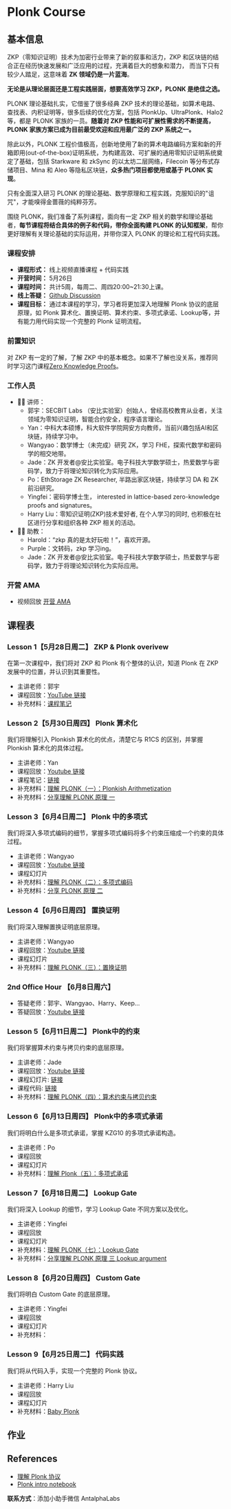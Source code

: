 # Plonk Course

## 基本信息

ZKP（零知识证明）技术为加密行业带来了新的叙事和活力，ZKP 和区块链的结合正在经历快速发展和广泛应用的过程，充满着巨大的想象和潜力， 而当下只有较少人踏足，这意味着 **ZK 领域仍是一片蓝海**。

**无论是从理论层面还是工程实践层面，想要高效学习 ZKP，PLONK 是绝佳之选。**

PLONK 理论基础扎实，它借鉴了很多经典 ZKP 技术的理论基础，如算术电路、查找表、内积证明等，很多后续的优化方案，包括 PlonkUp、UltraPlonk、Halo2 等，都是 PLONK 家族的一员。**随着对 ZKP 性能和可扩展性需求的不断提高，PLONK 家族方案已成为目前最受欢迎和应用最广泛的 ZKP 系统之一。**

除此以外，PLONK 工程价值极高，创新地使用了新的算术电路编码方案和新的开箱即用(out-of-the-box)证明系统，为构建高效、可扩展的通用零知识证明系统奠定了基础，包括 Starkware 和 zkSync 的以太坊二层网络，Filecoin 等分布式存储项目、Mina 和 Aleo 等隐私区块链，**众多热门项目都使用或基于 PLONK 实现**。

只有全面深入研习 PLONK 的理论基础、数学原理和工程实践，克服知识的"诅咒"，才能嗅得金蔷薇的纯粹芬芳。

围绕 PLONK，我们准备了系列课程，面向有一定 ZKP 相关的数学和理论基础者，**每节课程将结合具体的例子和代码，带你全面构建 PLONK 的认知框架**，帮你更好理解有关理论基础的实际运用，并带你深入 PLONK 的理论和工程代码实践。

### 课程安排

* **课程形式：** 线上视频直播课程 + 代码实践
* **开营时间：** 5月26日
* **课程时间：** 共计5周，每周二、周四20:00~21:30上课。
* **线上答疑：** [Github Discussion](https://github.com/Antalpha-Labs/zkp-academy/discussions/categories/q-a)
* **课程目标：** 通过本课程的学习，学习者将更加深入地理解 Plonk 协议的底层原理，如 Plonk 算术化、置换证明、算术约束、多项式承诺、Lookup等，并有能力用代码实现一个完整的 Plonk 证明流程。

### 前置知识

对 ZKP 有一定的了解，了解 ZKP 中的基本概念。如果不了解也没关系，推荐同时学习这门课程[Zero Knowledge Proofs](https://zk-learning.org/)。

### 工作人员

* 👨‍🏫 讲师：
  * 郭宇：SECBIT Labs （安比实验室）创始人，曾经高校教育从业者，关注领域为零知识证明，智能合约安全，程序语言理论。
  * Yan：中科大本硕博，科大软件学院网安方向教师，当前兴趣包括AI和区块链，持续学习中。
  * Wangyao：数学博士（未完成）研究 ZK，学习 FHE，探索代数学和密码学的相交地带。
  * Jade：ZK 开发者@安比实验室。电子科技大学数学硕士，热爱数学与密码学，致力于将理论知识转化为实际应用。
  * Po：EthStorage ZK Researcher, 半路出家区块链，持续学习 DA 和 ZK 前沿研究。
  * Yingfei：密码学博士生， interested in lattice-based zero-knowledge proofs and signatures。
  * Harry Liu：零知识证明(ZKP)技术爱好者, 在个人学习的同时, 也积极在社区进行分享和组织各种 ZKP 相关的活动。
* 👨‍🎓 助教：
  * Harold：“zkp 真的是太好玩啦！”，喜欢开源。
  * Purple：文转码，zkp 学习ing。
  * Jade：ZK 开发者@安比实验室。电子科技大学数学硕士，热爱数学与密码学，致力于将理论知识转化为实际应用。
  
### 开营 AMA
 * 视频回放 [开营 AMA](https://www.youtube.com/watch?v=3h972SlVsoI)
   
## 课程表

### Lesson 1【5月28日周二】 ZKP & Plonk overivew

在第一次课程中，我们将对 ZKP 和 Plonk 有个整体的认识，知道 Plonk 在 ZKP 发展中的位置，并认识到其重要性。

* 主讲老师：郭宇
* 课程回放：[YouTube 链接](https://youtu.be/OOBD7cnR1J4)
* 补充材料：[课程笔记](https://github.com/Antalpha-Labs/zkp-academy/blob/main/Plonk/lesson%201/whyplonk%202024-05-28.pdf)

### Lesson 2【5月30日周四】 Plonk 算术化

我们将理解引入 Plonkish 算术化的优点，清楚它与 R1CS 的区别，并掌握 Plonkish 算术化的具体过程。

* 主讲老师：Yan
* 课程回放：[Youtube 链接](https://youtu.be/L3qMBzPgfWY)
* 课程笔记：[链接](https://github.com/sec-bit/learning-zkp/blob/master/plonk-intro-cn/python_notebook/1-plonk-arithmetization.ipynb)
* 补充材料：[理解 PLONK（一）：Plonkish Arithmetization](https://github.com/sec-bit/learning-zkp/blob/master/plonk-intro-cn/1-plonk-arithmetization.md)
* 补充材料：[分享理解 PLONK 原理 一](https://www.youtube.com/watch?v=HtKmRcSJUG4&list=PLbQFt1T_44DwN1zWl-KWhkp3s0LAkF2a8&index=5&t=376s)

### Lesson 3【6月4日周二】 Plonk 中的多项式

我们将深入多项式编码的细节，掌握多项式编码将多个约束压缩成一个约束的具体过程。

* 主讲老师：Wangyao
* 课程回放：[Youtube 链接](https://youtu.be/bNGac1CJEKM)
* 课程幻灯片
* 补充材料：[理解 PLONK（二）：多项式编码](https://github.com/sec-bit/learning-zkp/blob/master/plonk-intro-cn/2-plonk-lagrange-basis.md)
* 补充材料：[分享 PLONK 原理 二](https://www.youtube.com/watch?v=O5HGp3EHDI0&list=PLbQFt1T_44DwN1zWl-KWhkp3s0LAkF2a8&index=4)

### Lesson 4【6月6日周四】 置换证明

我们将深入理解置换证明底层原理。

* 主讲老师：Wangyao
* 课程回放：[Youtube 链接](https://youtu.be/B7ubzpXSpqI)
* 课程幻灯片
* 补充材料：[理解 PLONK（三）：置换证明](https://github.com/sec-bit/learning-zkp/blob/master/plonk-intro-cn/3-plonk-permutation.md)

### 2nd Office Hour 【6月8日周六】

* 答疑老师：郭宇、Wangyao、Harry、Keep...
* 答疑回放：[Youtube 链接](https://youtu.be/SkTmEwbBx-I)

### Lesson 5【6月11日周二】 Plonk中的约束

我们将掌握算术约束与拷贝约束的底层原理。

* 主讲老师：Jade
* 课程回放：[Youtube 链接](https://youtu.be/J1P60urkGwc)
* 课程幻灯片: [链接](https://github.com/wenjin1997/awesome-zkp-learning/blob/main/courses/Plonk-GuoYu/lecture04/PLONK%20-%20Lecture%205%20-%20%E7%AE%97%E6%9C%AF%E7%BA%A6%E6%9D%9F%E4%B8%8E%E6%8B%B7%E8%B4%9D%E7%BA%A6%E6%9D%9F.pdf)
* 课程代码: [链接](https://github.com/wenjin1997/awesome-zkp-learning/blob/main/courses/Plonk-GuoYu/lecture04/notes-plonk-lecture4-constraints.ipynb)
* 补充材料：[理解 PLONK（四）：算术约束与拷贝约束](https://github.com/sec-bit/learning-zkp/blob/master/plonk-intro-cn/4-plonk-constraints.md)

### Lesson 6【6月13日周四】 Plonk中的多项式承诺

我们将明白什么是多项式承诺，掌握 KZG10 的多项式承诺构造。

* 主讲老师：Po
* 课程回放
* 课程幻灯片
* 补充材料：[理解 Plonk（五）：多项式承诺](https://github.com/sec-bit/learning-zkp/blob/master/plonk-intro-cn/5-plonk-polycom.md)

### Lesson 7【6月18日周二】 Lookup Gate

我们将深入 Lookup 的细节，学习 Lookup Gate 不同方案以及优化。

* 主讲老师：Yingfei
* 课程回放
* 课程幻灯片
* 补充材料：[理解 PLONK（七）：Lookup Gate](https://github.com/sec-bit/learning-zkp/blob/master/plonk-intro-cn/7-plonk-lookup.md)
* 补充材料：[分享理解 PLONK 原理 三 Lookup argument](https://www.youtube.com/watch?v=StvnHnC4Dk4&list=PLbQFt1T_44DwN1zWl-KWhkp3s0LAkF2a8&index=3)

### Lesson 8【6月20日周四】 Custom Gate

我们将明白 Custom Gate 的底层原理。

* 主讲老师：Yingfei
* 课程回放
* 课程幻灯片
* 补充材料：

### Lesson 9【6月25日周二】 代码实践

我们将从代码入手，实现一个完整的 Plonk 协议。

* 主讲老师：Harry Liu
* 课程回放
* 课程幻灯片
* 补充材料：[Baby Plonk](https://github.com/Antalpha-Labs/baby-plonk)

## 作业

## References

* [理解 Plonk 协议](https://github.com/sec-bit/learning-zkp/tree/master/plonk-intro-cn)
* [Plonk intro notebook](https://github.com/Antalpha-Labs/plonk-intro-notebook?tab=readme-ov-file)

**联系方式**：添加小助手微信 AntalphaLabs
